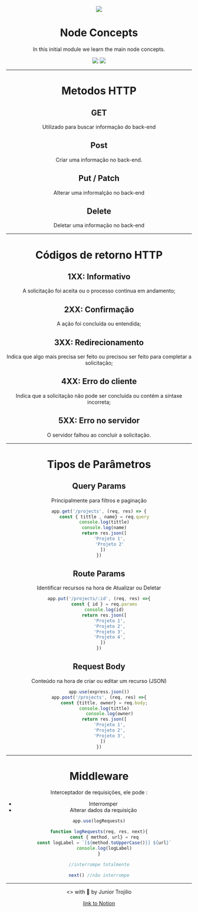 <div align="center">
  <img src="https://user-images.githubusercontent.com/39541807/81132560-3a20a000-8f25-11ea-8179-4f4540936787.png">
<div>
<h1 align="center"> Node Concepts</h1>

<p align="center">In this initial module we learn the main node concepts.</p>
<div display="inline" align="center">
<img src="https://img.shields.io/github/license/juniortrojilio/concept-node-gostack?style=flat-square" >
<img src="https://img.shields.io/github/last-commit/juniortrojilio/concept-node-gostack">
</div>

---

# Metodos HTTP

## GET

Utilizado para buscar informação do back-end

## Post

Criar uma informação no back-end.

## Put / Patch

Alterar uma informalção no back-end

## Delete

Deletar uma informação no back-end

---

# Códigos de retorno HTTP

## **1XX**: Informativo

A solicitação foi aceita ou o processo continua em andamento;

## 2**XX**: Confirmação

A ação foi concluída ou entendida;

## **3XX**: Redirecionamento

Indica que algo mais precisa ser feito ou precisou ser feito para completar a solicitação;

## **4XX**: Erro do cliente

Indica que a solicitação não pode ser concluída ou contém a sintaxe incorreta;

## **5XX**: Erro no servidor

O servidor falhou ao concluir a solicitação.

---

# Tipos de Parâmetros

## Query Params

Principalmente para filtros e paginação

```jsx
app.get('/projects', (req, res) => {
    const { tittle , name} = req.query
    console.log(tittle)
    console.log(name)
    return res.json([
        'Projeto 1',
        'Projeto 2'
    ]) 
})
```

## Route Params

Identificar recursos na hora de Atualizar ou Deletar

```jsx
app.put('/projects/:id', (req, res) =>{
    const { id } = req.params
    console.log(id)
    return res.json([
        'Projeto 1',
        'Projeto 2',
        'Projeto 3',
        'Projeto 4',
    ]) 
})
```

## Request Body

Conteúdo na hora de criar ou editar um recurso (JSON)

```jsx
app.use(express.json())
app.post('/projects', (req, res) =>{
    const {tittle, owner} = req.body;
    console.log(tittle)
		console.log(owner)
    return res.json([
        'Projeto 1',
        'Projeto 2',
        'Projeto 3',
    ]) 
})
```

---

# Middleware

Interceptador de requisições, ele pode :

- Interromper
- Alterar dados da requisição

```jsx
app.use(logRequests)

function logRequests(req, res, next){
    const { method, url} = req
    const logLabel = `[${method.toUpperCase()}] ${url}`
    console.log(logLabel)
}

//interrompe totalmente

next() //não interrompe
```

---
<p align="center"> <> with 💙 by Junior Trojilio </p>
<a href="https://www.notion.so/Modulo-01-Node-0767935399044cce8e70d56974e03f9c" align="center"> link to Notion <a>
